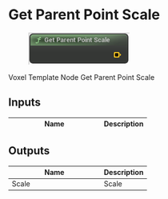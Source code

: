 # Get Parent Point Scale

<div align="left" data-full-width="false">

<figure><img src="Get_Parent_Point_Scale.png" alt=""><figcaption></figcaption></figure>

</div>

Voxel Template Node Get Parent Point Scale

## Inputs

<table>
<thead><tr><th width="170">Name</th><th>Description</th></tr></thead>
<tbody>
</tbody>
</table>

## Outputs

<table>
<thead><tr><th width="170">Name</th><th>Description</th></tr></thead>
<tbody>
<tr><td>Scale</td><td>Scale</td></tr>
</tbody>
</table>